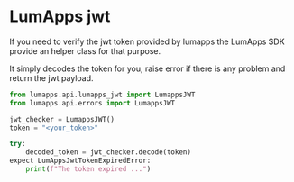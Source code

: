 #  LumApps jwt 

If you need to verify the jwt token provided by lumapps the LumApps SDK provide an helper class for that purpose.

It simply decodes the token for you, raise error if there is any problem and return the jwt payload.


```python
from lumapps.api.lumapps_jwt import LumappsJWT
from lumapps.api.errors import LumappsJWT

jwt_checker = LumappsJWT()
token = "<your_token>"

try:
    decoded_token = jwt_checker.decode(token)
expect LumAppsJwtTokenExpiredError:
    print(f"The token expired ...")
```